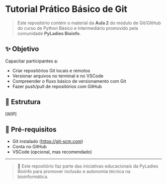# Tutorial Prático Básico de Git

>Este repositório contém o material da **Aula 2** do módulo de Git/GitHub do curso de Python Básico e Intermediário promovido pela comunidade **PyLadies Bioinfo**.

## ✨ Objetivo

Capacitar participantes a:

- Criar repositórios Git locais e remotos
- Versionar arquivos no terminal e no VSCode
- Compreender o fluxo básico de versionamento com Git
- Fazer push/pull de repositórios com GitHub

## 📁 Estrutura

[WIP]

## 🚀 Pré-requisitos

- Git instalado (https://git-scm.com)
- Conta no GitHub
- VSCode (opcional, mas recomendado)

---

> 📌 Este repositório faz parte das iniciativas educacionais da PyLadies Bioinfo para promover inclusão e autonomia técnica na bioinformática.
